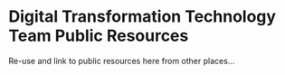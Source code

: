 # Digital Transformation Technology Team Public Resources

Re-use and link to public resources here from other places...
